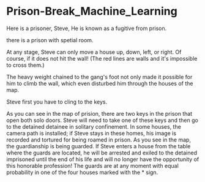 # Prison-Break_Machine_Learning

Here is a prisoner, Steve, He is known as a fugitive from prison.

there is a prison with spetial room.


At any stage, Steve can only move a house up, down, left, or right. 
Of course, if it does not hit the wall! (The red lines are walls and it's impossible to cross them.) 


The heavy weight chained to the gang's foot not only made it possible for him to climb the wall, which even disturbed him through the houses of the map.


Steve first you have to cling to the keys. 


As you can see in the map of prision, there are two keys in the prison that open both solo doors. 
Steve will need to take one of these keys and then go to the detained detainee in solitary confinement.
In some houses, the camera path is installed; if Steve stays in these homes, his image is recorded and tortured for being roamed in prison.
As you see in the map, the guardianship is being guarded. 
If Steve enters a house from the table where the guards are located, 
he will be arrested and exiled to the detained imprisoned until the end of his life and will no longer have the opportunity of this honorable profession!
The guards are at any moment with equal probability in one of the four houses marked with the * sign.
